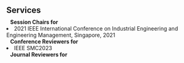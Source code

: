 <h1 id="services"></h1>

<h2 style="margin: 60px 0px 10px;">Services</h2>

<h4 style="margin:0 10px 0;">Session Chairs for</h4>

<li>
  2021 IEEE International Conference on Industrial Engineering and Engineering Management, Singapore, 2021
</li>

<h4 style="margin:0 10px 0;">Conference Reviewers for</h4>
<li>
  IEEE SMC2023
</li>

<h4 style="margin:0 10px 0;">Journal Reviewers for</h4>
